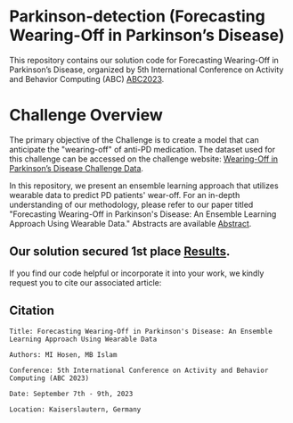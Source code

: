 # Parkinson-detection (Forecasting Wearing-Off in Parkinson’s Disease)
This repository contains our solution code for Forecasting Wearing-Off in Parkinson’s Disease, organized by 5th International Conference on Activity and Behavior Computing (ABC) [ABC2023](https://abc-research.github.io/2023/).
# Challenge Overview
The primary objective of the Challenge is to create a model that can anticipate the "wearing-off" of anti-PD medication. The dataset used for this challenge can be accessed on the challenge website: [Wearing-Off in Parkinson’s Disease Challenge Data](https://abc-research.github.io/challenge2023/).

In this repository, we present an ensemble learning approach that utilizes wearable data to predict PD patients' wear-off. For an in-depth understanding of our methodology, please refer to our paper titled "Forecasting Wearing-Off in Parkinson's Disease: An Ensemble Learning Approach Using Wearable Data." Abstracts are available [Abstract](https://drive.google.com/file/d/1PAdzvO0fkesGGzcLOkA1NOvgab72YF6U/view).

## Our solution secured 1st place [Results](https://abc-research.github.io/challenge2023/results/).
If you find our code helpful or incorporate it into your work, we kindly request you to cite our associated article:
## Citation
```plaintext
Title: Forecasting Wearing-Off in Parkinson's Disease: An Ensemble Learning Approach Using Wearable Data

Authors: MI Hosen, MB Islam

Conference: 5th International Conference on Activity and Behavior Computing (ABC 2023)

Date: September 7th - 9th, 2023

Location: Kaiserslautern, Germany
